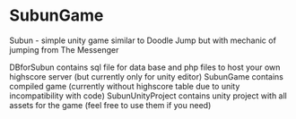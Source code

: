# SubunGame
Subun - simple unity game similar to Doodle Jump but with mechanic of jumping from The Messenger

DBforSubun contains sql file for data base and php files to host your own highscore server (but currently only for unity editor)
SubunGame contains compiled game (currently without highscore table due to unity incompatibility with code)
SubunUnityProject contains unity project with all assets for the game (feel free to use them if you need)

